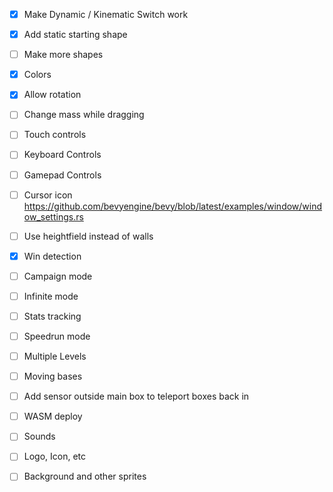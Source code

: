 - [x] Make Dynamic / Kinematic Switch work

- [x] Add static starting shape
- [ ] Make more shapes
- [x] Colors
- [x] Allow rotation
- [ ] Change mass while dragging
- [ ] Touch controls
- [ ] Keyboard Controls
- [ ] Gamepad Controls
- [ ] Cursor icon https://github.com/bevyengine/bevy/blob/latest/examples/window/window_settings.rs

- [ ] Use heightfield instead of walls
- [x] Win detection
- [ ] Campaign mode
- [ ] Infinite mode 
- [ ] Stats tracking
- [ ] Speedrun mode
- [ ] Multiple Levels
- [ ] Moving bases
- [ ] Add sensor outside main box to teleport boxes back in

- [ ] WASM deploy
- [ ] Sounds
- [ ] Logo, Icon, etc
- [ ] Background and other sprites